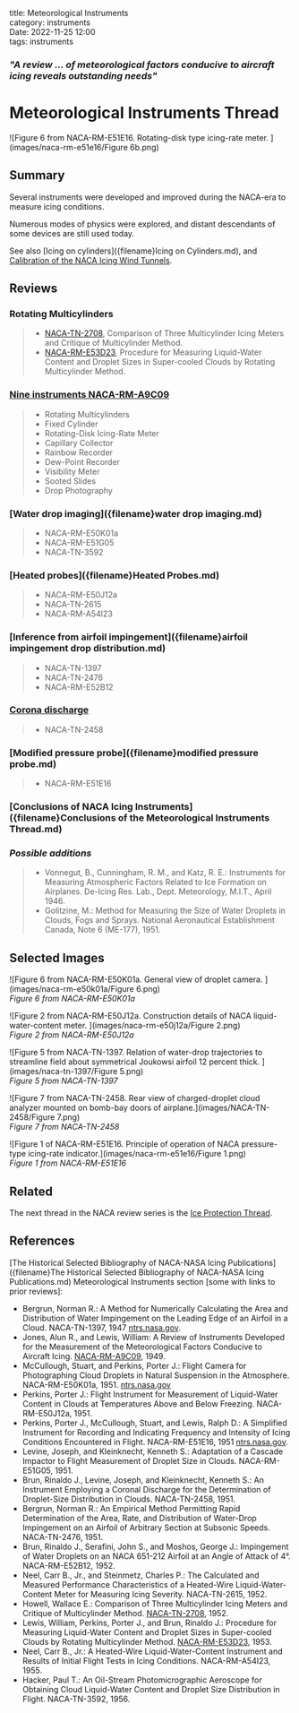 title: Meteorological Instruments  
category: instruments  
Date: 2022-11-25 12:00  
tags: instruments  

### _"A review ... of meteorological factors conducive to aircraft icing reveals outstanding needs"_  

# Meteorological Instruments Thread  

![Figure 6 from NACA-RM-E51E16. Rotating-disk type icing-rate meter.
](images/naca-rm-e51e16/Figure 6b.png)  

## Summary  

Several instruments were developed and improved during the NACA-era 
to measure icing conditions. 

Numerous modes of physics were explored, 
and distant descendants of some devices are still used today. 

See also [Icing on cylinders]({filename}Icing on Cylinders.md), and 
[Calibration of the NACA Icing Wind Tunnels]({filename}calibration_of_naca_icing_tunnels.md).    

## Reviews  

### Rotating Multicylinders  
>- [NACA-TN-2708]({filename}NACA-TN-2708.md), Comparison of Three Multicylinder Icing Meters and Critique of Multicylinder Method.  
>- [NACA-RM-E53D23]({filename}NACA-RM-E53D23.md), Procedure for Measuring Liquid-Water Content and Droplet Sizes in Super-cooled Clouds by Rotating Multicylinder Method.   

### [Nine instruments NACA-RM-A9C09]({filename}NACA-RM-A9C09_instruments.md)  

>- Rotating Multicylinders  
>- Fixed Cylinder  
>- Rotating-Disk Icing-Rate Meter  
>- Capillary Collector  
>- Rainbow Recorder  
>- Dew-Point Recorder  
>- Visibility Meter  
>- Sooted Slides  
>- Drop Photography  

### [Water drop imaging]({filename}water drop imaging.md)  
>- NACA-RM-E50K01a  
>- NACA-RM-E51G05  
>- NACA-TN-3592  

### [Heated probes]({filename}Heated Probes.md)  
>- NACA-RM-E50J12a  
>- NACA-TN-2615  
>- NACA-RM-A54I23

### [Inference from airfoil impingement]({filename}airfoil impingement drop distribution.md)  
>- NACA-TN-1397  
>- NACA-TN-2476  
>- NACA-RM-E52B12  

### [Corona discharge]({filename}NACA-TN-2458.md)    
>- NACA-TN-2458  

### [Modified pressure probe]({filename}modified pressure probe.md)    
>- NACA-RM-E51E16  

### [Conclusions of NACA Icing Instruments]({filename}Conclusions of the Meteorological Instruments Thread.md)  

### _Possible additions_  

>- Vonnegut, B., Cunningham, R. M., and Katz, R. E.: Instruments for Measuring Atmospheric Factors Related to Ice Formation on Airplanes. De-Icing Res. Lab., Dept. Meteorology, M.I.T., April 1946.  
>- Golitzine, M.: Method for Measuring the Size of Water Droplets in Clouds, Fogs and Sprays. National Aeronautical Establishment Canada, Note 6 (ME-177), 1951.    

## Selected Images

![Figure 6 from NACA-RM-E50K01a. General view of droplet camera.
](images/naca-rm-e50k01a/Figure 6.png)  
_Figure 6 from NACA-RM-E50K01a_  

![Figure 2 from NACA-RM-E50J12a. Construction details of NACA liquid-water-content meter.
](images/naca-rm-e50j12a/Figure 2.png)  
_Figure 2 from NACA-RM-E50J12a_  

![Figure 5 from NACA-TN-1397. Relation of water-drop trajectories to streamline 
field about symmetrical Joukowsi airfoil 12 percent thick. ](images/naca-tn-1397/Figure 5.png)  
_Figure 5 from NACA-TN-1397_  

![Figure 7 from NACA-TN-2458. Rear view of charged-droplet cloud analyzer 
mounted on bomb-bay doors of airplane.](images/NACA-TN-2458/Figure 7.png)  
_Figure 7 from NACA-TN-2458_  

![Figure 1 of NACA-RM-E51E16. Principle of operation of NACA pressure-type 
icing-rate indicator.](images/naca-rm-e51e16/Figure 1.png)  
_Figure 1 from NACA-RM-E51E16_

## Related  

The next thread in the NACA review series is the [Ice Protection Thread]({filename}ice%20protection.md).  

## References  

[The Historical Selected Bibliography of NACA-NASA Icing Publications]({filename}The Historical Selected Bibliography of NACA-NASA Icing Publications.md)
Meteorological Instruments section [some with links to prior reviews]:  

- Bergrun, Norman R.: A Method for Numerically Calculating the Area and Distribution of Water Impingement on the Leading Edge of an Airfoil in a Cloud. NACA-TN-1397, 1947 [ntrs.nasa.gov](https://ntrs.nasa.gov/citations/19810068678).  
- Jones, Alun R., and Lewis, William: A Review of Instruments Developed for the Measurement of the Meteorological Factors Conducive to Aircraft Icing. [NACA-RM-A9C09]({filename}NACA-RM-A9C09.md), 1949.  
- McCullough, Stuart, and Perkins, Porter J.: Flight Camera for Photographing Cloud Droplets in Natural Suspension in the Atmosphere. NACA-RM-E50K01a, 1951. [ntrs.nasa.gov](https://ntrs.nasa.gov/citations/19930086460)  
- Perkins, Porter J.: Flight Instrument for Measurement of Liquid-Water Content in Clouds at Temperatures Above and Below Freezing. NACA-RM-E50J12a, 1951.  
- Perkins, Porter J., McCullough, Stuart, and Lewis, Ralph D.: A Simplified Instrument for Recording and Indicating Frequency and Intensity of Icing Conditions Encountered in Flight. NACA-RM-E51E16, 1951 [ntrs.nasa.gov](https://ntrs.nasa.gov/citations/19810068729).  
- Levine, Joseph, and Kleinknecht, Kenneth S.: Adaptation of a Cascade Impactor to Flight Measurement of Droplet Size in Clouds. NACA-RM-E51G05, 1951.  
- Brun, Rinaldo J., Levine, Joseph, and Kleinknecht, Kenneth S.: An Instrument Employing a Coronal Discharge for the Determination of Droplet-Size Distribution in Clouds. NACA-TN-2458, 1951.  
- Bergrun, Norman R.: An Empirical Method Permitting Rapid Determination of the Area, Rate, and Distribution of Water-Drop Impingement on an Airfoil of Arbitrary Section at Subsonic Speeds. NACA-TN-2476, 1951.  
- Brun, Rinaldo J., Serafini, John S., and Moshos, George J.: Impingement of Water Droplets on an NACA 651-212 Airfoil at an Angle of Attack of 4°. NACA-RM-E52B12, 1952.  
- Neel, Carr B., Jr., and Steinmetz, Charles P.: The Calculated and Measured Performance Characteristics of a Heated-Wire Liquid-Water-Content Meter for Measuring Icing Severity. NACA-TN-2615, 1952.  
- Howell, Wallace E.: Comparison of Three Multicylinder Icing Meters and Critique of Multicylinder Method. [NACA-TN-2708]({filename}NACA-TN-2708.md), 1952.  
- Lewis, William, Perkins, Porter J., and Brun, Rinaldo J.: Procedure for Measuring Liquid-Water Content and Droplet Sizes in Super-cooled Clouds by Rotating Multicylinder Method. [NACA-RM-E53D23]({filename}NACA-RM-E53D23.md), 1953.  
- Neel, Carr B., Jr.: A Heated-Wire Liquid-Water-Content Instrument and Results of Initial Flight Tests in Icing Conditions. NACA-RM-A54I23, 1955.  
- Hacker, Paul T.: An Oil-Stream Photomicrographic Aeroscope for Obtaining Cloud Liquid-Water Content and Droplet Size Distribution in Flight. NACA-TN-3592, 1956.  




